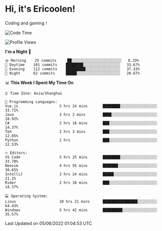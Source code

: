 # Hi, it's Ericoolen!
Coding and gaming！

<!--START_SECTION:waka-->
![Code Time](http://img.shields.io/badge/Code%20Time-308%20hrs%2015%20mins-blue)

![Profile Views](http://img.shields.io/badge/Profile%20Views-13-blue)

**I'm a Night 🦉** 

```text
🌞 Morning    25 commits     ██░░░░░░░░░░░░░░░░░░░░░░░   8.33% 
🌆 Daytime    101 commits    ████████░░░░░░░░░░░░░░░░░   33.67% 
🌃 Evening    112 commits    █████████░░░░░░░░░░░░░░░░   37.33% 
🌙 Night      62 commits     █████░░░░░░░░░░░░░░░░░░░░   20.67%

```


📊 **This Week I Spent My Time On** 

```text
⌚︎ Time Zone: Asia/Shanghai

💬 Programming Languages: 
Vue.js                   5 hrs 24 mins       ████████░░░░░░░░░░░░░░░░░   33.71% 
Java                     3 hrs 2 mins        ████░░░░░░░░░░░░░░░░░░░░░   18.92% 
C#                       2 hrs 18 mins       ███░░░░░░░░░░░░░░░░░░░░░░   14.37% 
TeX                      2 hrs 3 mins        ███░░░░░░░░░░░░░░░░░░░░░░   12.85% 
Python                   2 hrs               ███░░░░░░░░░░░░░░░░░░░░░░   12.53%

🔥 Editors: 
VS Code                  5 hrs 25 mins       ████████░░░░░░░░░░░░░░░░░   33.78% 
Neovim                   4 hrs 55 mins       ███████░░░░░░░░░░░░░░░░░░   30.65% 
IntelliJ                 3 hrs 24 mins       █████░░░░░░░░░░░░░░░░░░░░   21.2% 
Rider                    2 hrs 18 mins       ███░░░░░░░░░░░░░░░░░░░░░░   14.37%

💻 Operating System: 
Linux                    10 hrs 21 mins      ████████████████░░░░░░░░░   64.43% 
Windows                  5 hrs 42 mins       █████████░░░░░░░░░░░░░░░░   35.57%

```


 Last Updated on 05/06/2022 01:04:53 UTC
<!--END_SECTION:waka-->

